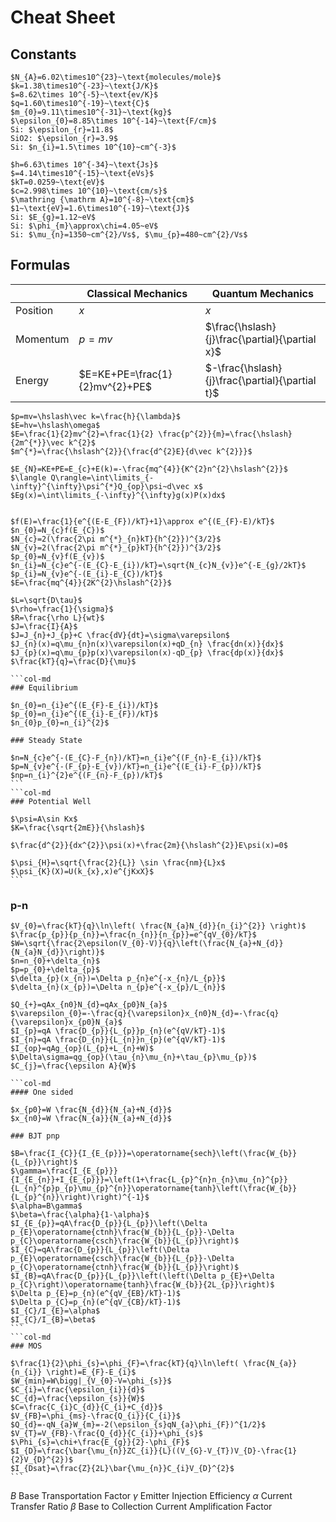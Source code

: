 # Cheat Sheet

## Constants

```col
$N_{A}=6.02\times10^{23}~\text{molecules/mole}$
$k=1.38\times10^{-23}~\text{J/K}$
$=8.62\times 10^{-5}~\text{ev/K}$
$q=1.60\times10^{-19}~\text{C}$
$m_{0}=9.11\times10^{-31}~\text{kg}$
$\epsilon_{0}=8.85\times 10^{-14}~\text{F/cm}$
Si: $\epsilon_{r}=11.8$
SiO2: $\epsilon_{r}=3.9$
Si: $n_{i}=1.5\times 10^{10}~cm^{-3}$

$h=6.63\times 10^{-34}~\text{Js}$
$=4.14\times10^{-15}~\text{eVs}$
$kT=0.0259~\text{eV}$
$c=2.998\times 10^{10}~\text{cm/s}$
$\mathring {\mathrm A}=10^{-8}~\text{cm}$
$1~\text{eV}=1.6\times10^{-19}~\text{J}$
Si: $E_{g}=1.12~eV$
Si: $\phi_{m}\approx\chi=4.05~eV$
Si: $\mu_{n}=1350~cm^{2}/Vs$, $\mu_{p}=480~cm^{2}/Vs$
```

## Formulas

|          | Classical Mechanics            | Quantum Mechanics                               |
| -------- | ------------------------------ | ----------------------------------------------- |
| Position | $x$                            | $x$                                             |
| Momentum | $p=mv$                         | $\frac{\hslash}{j}\frac{\partial}{\partial x}$  |
| Energy   | $E=KE+PE=\frac{1}{2}mv^{2}+PE$ | $-\frac{\hslash}{j}\frac{\partial}{\partial t}$ |

```col
$p=mv=\hslash\vec k=\frac{h}{\lambda}$
$E=hv=\hslash\omega$
$E=\frac{1}{2}mv^{2}=\frac{1}{2} \frac{p^{2}}{m}=\frac{\hslash}{2m^{*}}\vec k^{2}$
$m^{*}=\frac{\hslash^{2}}{\frac{d^{2}E}{d\vec k^{2}}}$

$E_{N}=KE+PE=E_{c}+E(k)=-\frac{mq^{4}}{K^{2}n^{2}\hslash^{2}}$
$\langle Q\rangle=\int\limits_{-\infty}^{\infty}\psi^{*}Q_{op}\psi~d\vec x$
$Eg(x)=\int\limits_{-\infty}^{\infty}g(x)P(x)dx$
```

```col

$f(E)=\frac{1}{e^{(E-E_{F})/kT}+1}\approx e^{(E_{F}-E)/kT}$
$n_{0}=N_{c}f(E_{C})$
$N_{c}=2(\frac{2\pi m^{*}_{n}kT}{h^{2}})^{3/2}$
$N_{v}=2(\frac{2\pi m^{*}_{p}kT}{h^{2}})^{3/2}$
$p_{0}=N_{v}f(E_{v})$
$n_{i}=N_{c}e^{-(E_{C}-E_{i})/kT}=\sqrt{N_{c}N_{v}}e^{-E_{g}/2kT}$
$p_{i}=N_{v}e^{-(E_{i}-E_{C})/kT}$
$E=\frac{mq^{4}}{2K^{2}\hslash^{2}}$

$L=\sqrt{D\tau}$
$\rho=\frac{1}{\sigma}$
$R=\frac{\rho L}{wt}$
$J=\frac{I}{A}$
$J=J_{n}+J_{p}+C \frac{dV}{dt}=\sigma\varepsilon$
$J_{n}(x)=q\mu_{n}n(x)\varepsilon(x)+qD_{n} \frac{dn(x)}{dx}$
$J_{p}(x)=q\mu_{p}p(x)\varepsilon(x)-qD_{p} \frac{dp(x)}{dx}$
$\frac{kT}{q}=\frac{D}{\mu}$
```

````col
```col-md
### Equilibrium

$n_{0}=n_{i}e^{(E_{F}-E_{i})/kT}$
$p_{0}=n_{i}e^{(E_{i}-E_{F})/kT}$
$n_{0}p_{0}=n_{i}^{2}$

### Steady State

$n=N_{c}e^{-(E_{C}-F_{n})/kT}=n_{i}e^{(F_{n}-E_{i})/kT}$
$p=N_{v}e^{-(F_{p}-E_{v})/kT}=n_{i}e^{(E_{i}-F_{p})/kT}$
$np=n_{i}^{2}e^{(F_{n}-F_{p})/kT}$
```
```col-md
### Potential Well

$\psi=A\sin Kx$
$K=\frac{\sqrt{2mE}}{\hslash}$

$\frac{d^{2}}{dx^{2}}\psi(x)+\frac{2m}{\hslash^{2}}E\psi(x)=0$

$\psi_{H}=\sqrt{\frac{2}{L}} \sin \frac{nm}{L}x$
$\psi_{K}(X)=U(k_{x},x)e^{jKxX}$
```
````

### p-n

````col
$V_{0}=\frac{kT}{q}\ln\left( \frac{N_{a}N_{d}}{n_{i}^{2}} \right)$
$\frac{p_{p}}{p_{n}}=\frac{n_{n}}{n_{p}}=e^{qV_{0}/kT}$
$W=\sqrt{\frac{2\epsilon(V_{0}-V)}{q}\left(\frac{N_{a}+N_{d}}{N_{a}N_{d}}\right)}$
$n=n_{0}+\delta_{n}$
$p=p_{0}+\delta_{p}$
$\delta_{p}(x_{n})=\Delta p_{n}e^{-x_{n}/L_{p}}$
$\delta_{n}(x_{p})=\Delta n_{p}e^{-x_{p}/L_{n}}$

$Q_{+}=qAx_{n0}N_{d}=qAx_{p0}N_{a}$
$\varepsilon_{0}=-\frac{q}{\varepsilon}x_{n0}N_{d}=-\frac{q}{\varepsilon}x_{p0}N_{a}$
$I_{p}=qA \frac{D_{p}}{L_{p}}p_{n}(e^{qV/kT}-1)$
$I_{n}=qA \frac{D_{n}}{L_{n}}n_{p}(e^{qV/kT}-1)$
$I_{op}=qAg_{op}(L_{p}+L_{n}+W)$
$\Delta\sigma=qg_{op}(\tau_{n}\mu_{n}+\tau_{p}\mu_{p})$
$C_{j}=\frac{\epsilon A}{W}$
````

````col
```col-md
#### One sided

$x_{p0}=W \frac{N_{d}}{N_{a}+N_{d}}$
$x_{n0}=W \frac{N_{a}}{N_{a}+N_{d}}$

### BJT pnp

$B=\frac{I_{C}}{I_{E_{p}}}=\operatorname{sech}\left(\frac{W_{b}}{L_{p}}\right)$
$\gamma=\frac{I_{E_{p}}}{I_{E_{n}}+I_{E_{p}}}=\left(1+\frac{L_{p}^{n}n_{n}\mu_{n}^{p}}{L_{n}^{p}p_{p}\mu_{p}^{n}}\operatorname{tanh}\left(\frac{W_{b}}{L_{p}^{n}}\right)\right)^{-1}$
$\alpha=B\gamma$
$\beta=\frac{\alpha}{1-\alpha}$
$I_{E_{p}}=qA\frac{D_{p}}{L_{p}}\left(\Delta p_{E}\operatorname{ctnh}\frac{W_{b}}{L_{p}}-\Delta p_{C}\operatorname{csch}\frac{W_{b}}{L_{p}}\right)$
$I_{C}=qA\frac{D_{p}}{L_{p}}\left(\Delta p_{E}\operatorname{csch}\frac{W_{b}}{L_{p}}-\Delta p_{C}\operatorname{ctnh}\frac{W_{b}}{L_{p}}\right)$
$I_{B}=qA\frac{D_{p}}{L_{p}}\left(\left(\Delta p_{E}+\Delta p_{C}\right)\operatorname{tanh}\frac{W_{b}}{2L_{p}}\right)$
$\Delta p_{E}=p_{n}(e^{qV_{EB}/kT}-1)$
$\Delta p_{C}=p_{n}(e^{qV_{CB}/kT}-1)$
$I_{C}/I_{E}=\alpha$
$I_{C}/I_{B}=\beta$
```
```col-md
### MOS

$\frac{1}{2}\phi_{s}=\phi_{F}=\frac{kT}{q}\ln\left( \frac{N_{a}}{n_{i}} \right)=E_{F}-E_{i}$
$W_{min}=W\bigg|_{V_{0}-V=\phi_{s}}$
$C_{i}=\frac{\epsilon_{i}}{d}$
$C_{d}=\frac{\epsilon_{s}}{W}$
$C=\frac{C_{i}C_{d}}{C_{i}+C_{d}}$
$V_{FB}=\phi_{ms}-\frac{Q_{i}}{C_{i}}$
$Q_{d}=-qN_{a}W_{m}=-2(\epsilon_{s}qN_{a}\phi_{F})^{1/2}$
$V_{T}=V_{FB}-\frac{Q_{d}}{C_{i}}+\phi_{s}$
$\Phi_{s}=\chi+\frac{E_{g}}{2}-\phi_{F}$
$I_{D}=\frac{\bar{\mu_{n}}ZC_{i}}{L}((V_{G}-V_{T})V_{D}-\frac{1}{2}V_{D}^{2})$
$I_{Dsat}=\frac{Z}{2L}\bar{\mu_{n}}C_{i}V_{D}^{2}$
```
````

$B$ Base Transportation Factor
$\gamma$ Emitter Injection Efficiency
$\alpha$ Current Transfer Ratio
$\beta$ Base to Collection Current Amplification Factor